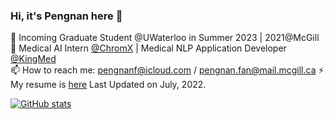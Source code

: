 ### Hi, it's Pengnan here 👋

🌱 Incoming Graduate Student @UWaterloo in Summer 2023 | 2021@McGill   
🔭 Medical AI Intern [@ChromX](http://www.chromxhealth.com/) | Medical NLP Application Developer [@KingMed](https://en.kingmed.com.cn)  
📫 How to reach me: pengnanf@icloud.com / pengnan.fan@mail.mcgill.ca
⚡ My resume is [here](./Resume_Pengnan_Fan_v1.pdf) Last Updated on July, 2022.


[![GitHub stats](https://github-readme-stats.vercel.app/api?username=Catosine&show_icons=true)  ](https://github.com/Catosine/)

<!--
**Catosine/Catosine** is a ✨ _special_ ✨ repository because its `README.md` (this file) appears on your GitHub profile.

Here are some ideas to get you started:

- 🔭 I’m currently working on ...
- 🌱 I’m currently learning ...
- 👯 I’m looking to collaborate on ...
- 🤔 I’m looking for help with ...
- 💬 Ask me about ...
- 📫 How to reach me: ...
- 😄 Pronouns: ...
- ⚡ Fun fact: ...
-->
